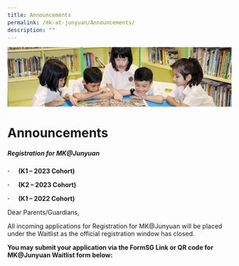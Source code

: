 ```yaml
---
title: Announcements
permalink: /mk-at-junyuan/Announcements/
description: ""
---
```

![](/images/banner.gif)



Announcements
=============

##### Registration for MK@Junyuan 


**·      (K1 – 2023 Cohort)**


**·      (K2 – 2023 Cohort)**


**·      (K1 – 2022 Cohort)**



Dear Parents/Guardians,  

  

All incoming applications for Registration for MK@Junyuan will be placed under the Waitlist as the official registration window has closed.


**You may submit your application via the FormSG Link or QR code for MK@Junyuan Waitlist form below:**
